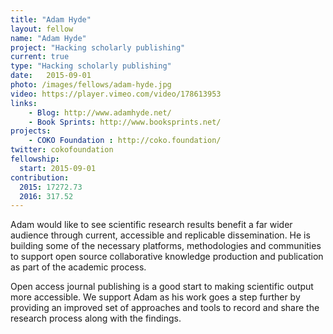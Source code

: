 ```yaml
---
title: "Adam Hyde"
layout: fellow
name: "Adam Hyde"
project: "Hacking scholarly publishing"
current: true
type: "Hacking scholarly publishing"
date:   2015-09-01
photo: /images/fellows/adam-hyde.jpg
video: https://player.vimeo.com/video/178613953
links:
    - Blog: http://www.adamhyde.net/
    - Book Sprints: http://www.booksprints.net/
projects:
    - COKO Foundation : http://coko.foundation/
twitter: cokofoundation
fellowship:
  start: 2015-09-01
contribution:
  2015: 17272.73
  2016: 317.52
---
```


Adam would like to see scientific research results benefit a far wider audience through current, accessible and replicable dissemination. He is building some of the necessary platforms, methodologies and communities to support open source collaborative knowledge production and publication as part of the academic process.

Open access journal publishing is a good start to making scientific output more accessible. We support Adam as his work goes a step further by providing an improved set of approaches and tools to record and share the research process along with the findings.
